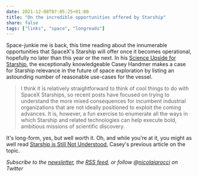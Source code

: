 ```yaml
---
date: 2021-12-08T07:05:25+01:00
title: "On the incredible opportunities offered by Starship"
share: false
tags: ["links", "space", "longreads"]
---
```

Space-junkie me is back, this time reading about the innumerable opportunities
that SpaceX's Starship will offer once it becomes operational, hopefully no
later than this year or the next. In his [Science Upside for Starship][1], the
exceptionally knowledgeable Casey Handmer makes a case for Starship relevance
in the future of space exploration by listing an astounding number of
reasonable use-cases for the vessel.

> I think it is relatively straightforward to think of cool things to do with
> SpaceX Starships, so recent posts have focused on trying to understand the
> more mixed consequences for incumbent industrial organizations that are not
> ideally positioned to exploit the coming advances. It is, however, a fun
> exercise to enumerate all the ways in which Starship and related technologies
> can help execute bold, ambitious missions of scientific discovery.

It's long-form, yes, but well worth it. Oh, and while you're at it, you might
as well read [Starship is Still Not Understood][2], Casey's previous article on the
topic.

*Subscribe to the [newsletter][nl], the [RSS feed][rss], or follow @[nicolaiarocci][tw] on Twitter*

 [1]: https://caseyhandmer.wordpress.com/2021/11/17/science-upside-for-starship/
 [2]: https://caseyhandmer.wordpress.com/2021/10/28/starship-is-still-not-understood/
 [rss]: https://nicolaiarocci.com/index.xml
 [tw]: http://twitter.com/nicolaiarocci
 [nl]: https://nicolaiarocci.substack.com
